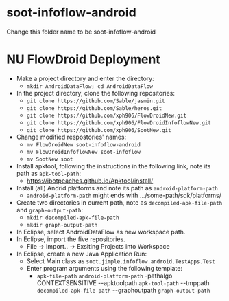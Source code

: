 soot-infoflow-android
=====================
Change this folder name to be soot-infoflow-android


NU FlowDroid Deployment
=====================
- Make a project directory and enter the directory:
  - `mkdir AndroidDataFlow; cd AndroidDataFlow`
- In the project directory, clone the following repositories:
  - `git clone https://github.com/Sable/jasmin.git`
  - `git clone https://github.com/Sable/heros.git`
  - `git clone https://github.com/xph906/FlowDroidNew.git`
  - `git clone https://github.com/xph906/FlowDroidInfoflowNew.git`
  - `git clone https://github.com/xph906/SootNew.git`
- Change modified respostories' names:
  - `mv FlowDroidNew soot-infoflow-android`
  - `mv FlowDroidInfoflowNew soot-infoflow`
  - `mv SootNew soot`
- Install apktool, following the instructions in the following link, note its path as `apk-tool-path`:
  - https://ibotpeaches.github.io/Apktool/install/
- Install (all) Andrid platforms and note its path as `android-platform-path`
  - `android-platform-path` might ends with .../some-path/sdk/platforms/
- Create two directories in current path, note as `decompiled-apk-file-path` and `graph-output-path`:
  - `mkdir decompiled-apk-file-path`
  - `mkdir graph-output-path`
- In Eclipse, select AndroidDataFlow as new workspace path.
- In Eclipse, import the five repositories.
  - File -> Import.. -> Exsiting Projects into Workspace 
- In Eclipse, create a new Java Application Run:
  - Select Main class as `soot.jimple.infoflow.android.TestApps.Test`
  - Enter program arguments using the following template:
    - `apk-file-path` `android-platform-path` -pathalgo CONTEXTSENSITIVE --apktoolpath `apk-tool-path` --tmppath `decompiled-apk-file-path` --graphoutpath `graph-output-path`
